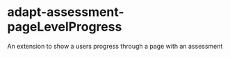 adapt-assessment-pageLevelProgress
==================================

An extension to show a users progress through a page with an assessment

